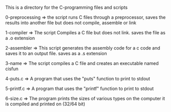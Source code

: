 This is a directory for the C-programming files and scripts 

0-preprocessing => the script runs C files through a preprocessor, saves the results into another file but does not compile, assemble or link

1-compiler => The script Compiles a C file but does not link. saves the file as a .o extension

2-assembler => This script generates the assembly code for a c code and saves it to an output file. saves as a .s extension

3-name => The script compiles a C file and creates an executable named cisfun

4-puts.c => A program that uses the "puts" function to print to stdout

5-printf.c => A program that uses the "printf" function to print to stdout

6-size.c => The program prints the sizes of various types on the computer it is compiled and printed on (32/64 bit)
